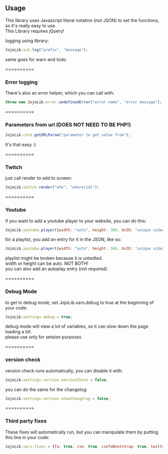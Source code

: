 ## Usage

This library uses Javascript literal notation (not JSON) to set the functions, so it's really easy to use.  
This Library requires jQuery!

logging using library:
```javascript
JojoLib.out.log("prefix", "message");
```
same goes for warn and todo.

==========

### Error logging
There's also an error helper, which you can call with:
```javascript
throw new JojoLib.error.undefinedError("error name", "error message");
```

==========

### Parameters from url (DOES NOT NEED TO BE PHP!)
```javascript
JojoLib.core.getURLParam("parameter to get value from");
```
It's that easy :)

==========
### Twitch

just call render to add to screen:
```javascript
JojoLib.twitch.render("who", "where(id)");
```

==========
### Youtube

if you want to add a youtube player to your website, you can do this: 
```javascript
JojoLib.youtube.player({width: "auto", height: 360, UvID: "unique video ID"}, "the ID where it needs to be placed");
```

for a playlist, you add an entry for it in the JSON, like so: 
```javascript
JojoLib.youtube.player({width: "auto", height: 360, UvID: "unique video ID", UpID: "the playlist ID"}, "the ID where it needs to be placed");
```

playlist might be broken because it is untedted.  
width or height can be auto. NOT BOTH!  
you can also add an autoplay entry (not required).  

==========
### Debug Mode

to get in debug mode, set JojoLib.vars.debug to true at the beginning of your code:
```javascript
JojoLib.settings.debug = true;
```
debug mode will view a lot of variables, so it can slow down the page loading a bit.  
please use only for setsion purposes

==========
### version check

version check runs automatically, you can disable it with:
```javascript
JojoLib.settings.version.versionCheck = false;
```

you can do the same for the changelog:
```javascript
JojoLib.settings.version.showChangelog = false;
```

==========
### Third party fixes

These fixes will automatically run, but you can manipulate them by putting this line in your code: 
```javascript
JojoLib.vars.fixes = {fa: true, cse: true, cseToBootstrap: true, twitterWidth: true, bootstrapWidth: true,};
```